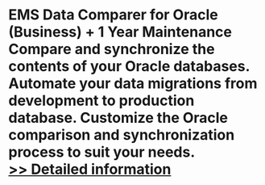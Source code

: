 # EMS Data Comparer for Oracle (Business) + 1 Year Maintenance<br />Compare and synchronize the contents of your Oracle databases. Automate your data migrations from development to production database. Customize the Oracle comparison and synchronization process to suit your needs.<br />[>> Detailed information](https://secure.shareit.com/shareit/product.html?productid=300166205&affiliateid=200057808)